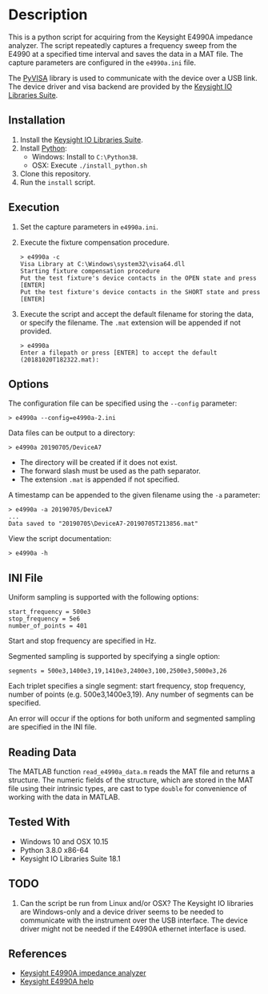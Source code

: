 # Description

This is a python script for acquiring from the Keysight E4990A impedance analyzer. The script repeatedly captures a frequency sweep from the E4990 at a specified time interval and saves the data in a MAT file. The capture parameters are configured in the `e4990a.ini` file.

The [PyVISA](https://pyvisa.readthedocs.io) library is used to communicate with the device over a USB link. The device driver and visa backend are provided by the [Keysight IO Libraries Suite](https://www.keysight.com/en/pd-1985909/io-libraries-suite).

## Installation

1. Install the [Keysight IO Libraries Suite](https://www.keysight.com/en/pd-1985909/io-libraries-suite).
1. Install [Python](https://www.python.org/downloads/windows/):
    * Windows: Install to `C:\Python38`.
    * OSX: Execute `./install_python.sh`
1. Clone this repository.
1. Run the `install` script.


## Execution

1. Set the capture parameters in `e4990a.ini`.
1. Execute the fixture compensation procedure.
    ```
    > e4990a -c
    Visa Library at C:\Windows\system32\visa64.dll
    Starting fixture compensation procedure
    Put the test fixture's device contacts in the OPEN state and press [ENTER]
    Put the test fixture's device contacts in the SHORT state and press [ENTER]
    ```

1. Execute the script and accept the default filename for storing the data, or specify the filename. The `.mat` extension will be appended if not provided.
    ```
    > e4990a
    Enter a filepath or press [ENTER] to accept the default (20181020T182322.mat):
    ```

## Options

The configuration file can be specified using the `--config` parameter:
```
> e4990a --config=e4990a-2.ini
```

Data files can be output to a directory:
```
> e4990a 20190705/DeviceA7
```
* The directory will be created if it does not exist.
* The forward slash must be used as the path separator.
* The extension `.mat` is appended if not specified.

A timestamp can be appended to the given filename using the `-a` parameter:
```
> e4990a -a 20190705/DeviceA7
...
Data saved to "20190705\DeviceA7-20190705T213856.mat"
```

View the script documentation:
```
> e4990a -h
```

## INI File

Uniform sampling is supported with the following options:
```
start_frequency = 500e3
stop_frequency = 5e6
number_of_points = 401
```
Start and stop frequency are specified in Hz.

Segmented sampling is supported by specifying a single option:
```
segments = 500e3,1400e3,19,1410e3,2400e3,100,2500e3,5000e3,26
```
Each triplet specifies a single segment: start frequency, stop
frequency, number of points (e.g. 500e3,1400e3,19). Any number
of segments can be specified.

An error will occur if the options for both uniform and segmented
sampling are specified in the INI file.

## Reading Data

The MATLAB function `read_e4990a_data.m` reads the MAT file and returns
a structure. The numeric fields of the structure, which are stored in the
MAT file using their intrinsic types, are cast to type `double` for
convenience of working with the data in MATLAB.

## Tested With

* Windows 10 and OSX 10.15
* Python 3.8.0 x86-64
* Keysight IO Libraries Suite 18.1

## TODO

1. Can the script be run from Linux and/or OSX? The Keysight IO libraries are Windows-only and a device driver seems to be needed to communicate with the instrument over the USB interface. The device driver might not be needed if the E4990A ethernet interface is used.

## References

* [Keysight E4990A impedance analyzer](https://www.keysight.com/en/pd-2405177-pn-E4990A/impedance-analyzer-20-hz-to-10-20-30-50-120-mhz)
* [Keysight E4990A help](http://ena.support.keysight.com/e4990a/manuals/webhelp/eng/index.htm)
